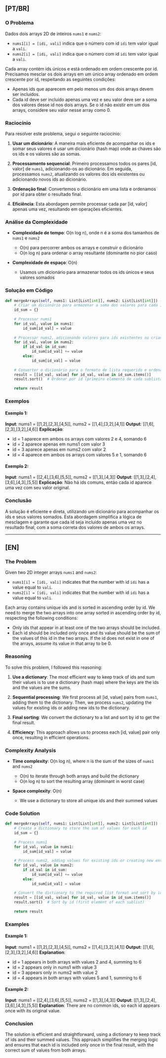 ## [PT/BR]

### O Problema

Dados dois arrays 2D de inteiros `nums1` e `nums2`:
- `nums1[i] = [idi, vali]` indica que o número com id `idi` tem valor igual a `vali`.
- `nums2[i] = [idi, vali]` indica que o número com id `idi` tem valor igual a `vali`.

Cada array contém ids únicos e está ordenado em ordem crescente por id. Precisamos mesclar os dois arrays em um único array ordenado em ordem crescente por id, respeitando as seguintes condições:
- Apenas ids que aparecem em pelo menos um dos dois arrays devem ser incluídos.
- Cada id deve ser incluído apenas uma vez e seu valor deve ser a soma dos valores desse id nos dois arrays. Se o id não existir em um dos arrays, considere seu valor nesse array como 0.

### Raciocínio

Para resolver este problema, segui o seguinte raciocínio:

1. **Usar um dicionário**: A maneira mais eficiente de acompanhar os ids e somar seus valores é usar um dicionário (hash map) onde as chaves são os ids e os valores são as somas.

2. **Processamento sequencial**: Primeiro processamos todos os pares [id, valor] de `nums1`, adicionando-os ao dicionário. Em seguida, processamos `nums2`, atualizando os valores dos ids existentes ou adicionando novos ids ao dicionário.

3. **Ordenação final**: Convertemos o dicionário em uma lista e ordenamos por id para obter o resultado final.

4. **Eficiência**: Esta abordagem permite processar cada par [id, valor] apenas uma vez, resultando em operações eficientes.

### Análise da Complexidade

- **Complexidade de tempo**: O(n log n), onde n é a soma dos tamanhos de `nums1` e `nums2`
  - O(n) para percorrer ambos os arrays e construir o dicionário
  - O(n log n) para ordenar o array resultante (dominante no pior caso)
  
- **Complexidade de espaço**: O(n)
  - Usamos um dicionário para armazenar todos os ids únicos e seus valores somados

### Solução em Código

```python
def mergeArrays(self, nums1: List[List[int]], nums2: List[List[int]]) -> List[List[int]]:
    # Criar um dicionário para armazenar a soma dos valores para cada id
    id_sum = {}
    
    # Processar nums1
    for id_val, value in nums1:
        id_sum[id_val] = value
    
    # Processar nums2, adicionando valores para ids existentes ou criando novas entradas
    for id_val, value in nums2:
        if id_val in id_sum:
            id_sum[id_val] += value
        else:
            id_sum[id_val] = value
    
    # Converter o dicionário para o formato de lista requerido e ordenar por id
    result = [[id_val, value] for id_val, value in id_sum.items()]
    result.sort()  # Ordenar por id (primeiro elemento de cada sublista)
    
    return result
```

### Exemplos

#### Exemplo 1:
**Input**: nums1 = [[1,2],[2,3],[4,5]], nums2 = [[1,4],[3,2],[4,1]]
**Output**: [[1,6],[2,3],[3,2],[4,6]]
**Explicação**: 
- id = 1 aparece em ambos os arrays com valores 2 e 4, somando 6
- id = 2 aparece apenas em nums1 com valor 3
- id = 3 aparece apenas em nums2 com valor 2
- id = 4 aparece em ambos os arrays com valores 5 e 1, somando 6

#### Exemplo 2:
**Input**: nums1 = [[2,4],[3,6],[5,5]], nums2 = [[1,3],[4,3]]
**Output**: [[1,3],[2,4],[3,6],[4,3],[5,5]]
**Explicação**: Não há ids comuns, então cada id aparece uma vez com seu valor original.

### Conclusão

A solução é eficiente e direta, utilizando um dicionário para acompanhar os ids e seus valores somados. Esta abordagem simplifica a lógica de mesclagem e garante que cada id seja incluído apenas uma vez no resultado final, com a soma correta dos valores de ambos os arrays.

---

## [EN]

### The Problem

Given two 2D integer arrays `nums1` and `nums2`:
- `nums1[i] = [idi, vali]` indicates that the number with id `idi` has a value equal to `vali`.
- `nums2[i] = [idi, vali]` indicates that the number with id `idi` has a value equal to `vali`.

Each array contains unique ids and is sorted in ascending order by id. We need to merge the two arrays into one array sorted in ascending order by id, respecting the following conditions:
- Only ids that appear in at least one of the two arrays should be included.
- Each id should be included only once and its value should be the sum of the values of this id in the two arrays. If the id does not exist in one of the arrays, assume its value in that array to be 0.

### Reasoning

To solve this problem, I followed this reasoning:

1. **Use a dictionary**: The most efficient way to keep track of ids and sum their values is to use a dictionary (hash map) where the keys are the ids and the values are the sums.

2. **Sequential processing**: We first process all [id, value] pairs from `nums1`, adding them to the dictionary. Then, we process `nums2`, updating the values for existing ids or adding new ids to the dictionary.

3. **Final sorting**: We convert the dictionary to a list and sort by id to get the final result.

4. **Efficiency**: This approach allows us to process each [id, value] pair only once, resulting in efficient operations.

### Complexity Analysis

- **Time complexity**: O(n log n), where n is the sum of the sizes of `nums1` and `nums2`
  - O(n) to iterate through both arrays and build the dictionary
  - O(n log n) to sort the resulting array (dominant in worst case)
  
- **Space complexity**: O(n)
  - We use a dictionary to store all unique ids and their summed values

### Code Solution

```python
def mergeArrays(self, nums1: List[List[int]], nums2: List[List[int]]) -> List[List[int]]:
    # Create a dictionary to store the sum of values for each id
    id_sum = {}
    
    # Process nums1
    for id_val, value in nums1:
        id_sum[id_val] = value
    
    # Process nums2, adding values for existing ids or creating new entries
    for id_val, value in nums2:
        if id_val in id_sum:
            id_sum[id_val] += value
        else:
            id_sum[id_val] = value
    
    # Convert the dictionary to the required list format and sort by id
    result = [[id_val, value] for id_val, value in id_sum.items()]
    result.sort()  # Sort by id (first element of each sublist)
    
    return result
```

### Examples

#### Example 1:
**Input**: nums1 = [[1,2],[2,3],[4,5]], nums2 = [[1,4],[3,2],[4,1]]
**Output**: [[1,6],[2,3],[3,2],[4,6]]
**Explanation**: 
- id = 1 appears in both arrays with values 2 and 4, summing to 6
- id = 2 appears only in nums1 with value 3
- id = 3 appears only in nums2 with value 2
- id = 4 appears in both arrays with values 5 and 1, summing to 6

#### Example 2:
**Input**: nums1 = [[2,4],[3,6],[5,5]], nums2 = [[1,3],[4,3]]
**Output**: [[1,3],[2,4],[3,6],[4,3],[5,5]]
**Explanation**: There are no common ids, so each id appears once with its original value.

### Conclusion

The solution is efficient and straightforward, using a dictionary to keep track of ids and their summed values. This approach simplifies the merging logic and ensures that each id is included only once in the final result, with the correct sum of values from both arrays.